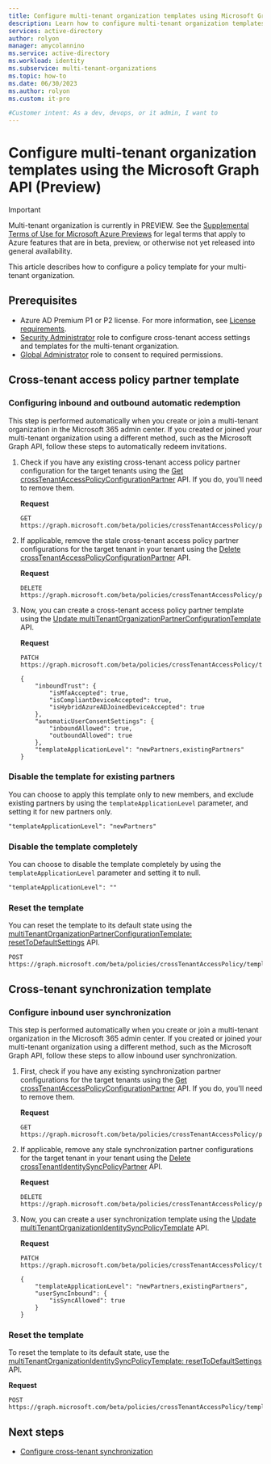 ```yaml
---
title: Configure multi-tenant organization templates using Microsoft Graph API (Preview)
description: Learn how to configure multi-tenant organization templates in Azure Active Directory using the Microsoft Graph API.
services: active-directory
author: rolyon
manager: amycolannino
ms.service: active-directory
ms.workload: identity
ms.subservice: multi-tenant-organizations
ms.topic: how-to
ms.date: 06/30/2023
ms.author: rolyon
ms.custom: it-pro

#Customer intent: As a dev, devops, or it admin, I want to
---
```


# Configure multi-tenant organization templates using the Microsoft Graph API (Preview)

> [!IMPORTANT]
> Multi-tenant organization is currently in PREVIEW.
> See the [Supplemental Terms of Use for Microsoft Azure Previews](https://azure.microsoft.com/support/legal/preview-supplemental-terms/) for legal terms that apply to Azure features that are in beta, preview, or otherwise not yet released into general availability.

This article describes how to configure a policy template for your multi-tenant organization.

## Prerequisites

- Azure AD Premium P1 or P2 license. For more information, see [License requirements](./multi-tenant-organization-overview.md#license-requirements).
- [Security Administrator](../roles/permissions-reference.md#security-administrator) role to configure cross-tenant access settings and templates for the multi-tenant organization.
- [Global Administrator](../roles/permissions-reference.md#global-administrator) role to consent to required permissions.

## Cross-tenant access policy partner template

### Configuring inbound and outbound automatic redemption

This step is performed automatically when you create or join a multi-tenant organization in the Microsoft 365 admin center. If you created or joined your multi-tenant organization using a different method, such as the Microsoft Graph API, follow these steps to automatically redeem invitations.

1. Check if you have any existing cross-tenant access policy partner configuration for the target tenants using the [Get crossTenantAccessPolicyConfigurationPartner](/graph/api/crosstenantaccesspolicyconfigurationpartner-get?view=graph-rest-beta&preserve-view=true) API. If you do, you'll need to remove them.


    **Request**

    ```http
    GET https://graph.microsoft.com/beta/policies/crossTenantAccessPolicy/partners/{targetTenantId}
    ```

1. If applicable, remove the stale cross-tenant access policy partner configurations for the target tenant in your tenant using the [Delete crossTenantAccessPolicyConfigurationPartner](/graph/api/crosstenantaccesspolicyconfigurationpartner-delete?view=graph-rest-beta&preserve-view=true) API.

    **Request**

    ```http
    DELETE https://graph.microsoft.com/beta/policies/crossTenantAccessPolicy/partners/{targetTenantId}
    ```

1. Now, you can create a cross-tenant access policy partner template using the [Update multiTenantOrganizationPartnerConfigurationTemplate](/graph/api/multitenantorganizationpartnerconfigurationtemplate-update?branch=pr-en-us-21123) API.


    **Request**

    ```http
    PATCH https://graph.microsoft.com/beta/policies/crossTenantAccessPolicy/templates/multiTenantOrganizationPartnerConfiguration

    {
        "inboundTrust": {
            "isMfaAccepted": true,
            "isCompliantDeviceAccepted": true,
            "isHybridAzureADJoinedDeviceAccepted": true
        },
        "automaticUserConsentSettings": {
            "inboundAllowed": true,
            "outboundAllowed": true
        },
        "templateApplicationLevel": "newPartners,existingPartners"
    }
    ```

### Disable the template for existing partners

You can choose to apply this template only to new members, and exclude existing partners by using the `templateApplicationLevel` parameter, and setting it for new partners only.

```http
"templateApplicationLevel": "newPartners"
```

### Disable the template completely

You can choose to disable the template completely by using the `templateApplicationLevel` parameter and setting it to null.

```http
"templateApplicationLevel": ""
```

### Reset the template

You can reset the template to its default state using the [multiTenantOrganizationPartnerConfigurationTemplate: resetToDefaultSettings](/graph/api/multitenantorganizationpartnerconfigurationtemplate-resettodefaultsettings?branch=pr-en-us-21123) API.

```http
POST https://graph.microsoft.com/beta/policies/crossTenantAccessPolicy/templates/multiTenantOrganizationPartnerConfiguration/resetToDefaultSettings
```

## Cross-tenant synchronization template

### Configure inbound user synchronization

This step is performed automatically when you create or join a multi-tenant organization in the Microsoft 365 admin center. If you created or joined your multi-tenant organization using a different method, such as the Microsoft Graph API, follow these steps to allow inbound user synchronization.


1. First, check if you have any existing synchronization partner configurations for the target tenants using the [Get crossTenantAccessPolicyConfigurationPartner](/graph/api/crosstenantaccesspolicyconfigurationpartner-get?view=graph-rest-beta&preserve-view=true) API. If you do, you'll need to remove them.

    **Request**

    ```http
    GET https://graph.microsoft.com/beta/policies/crossTenantAccessPolicy/partners/{targetTenantId}
    ```
    
1. If applicable, remove any stale synchronization partner configurations for the target tenant in your tenant using the [Delete crossTenantIdentitySyncPolicyPartner](/graph/api/crosstenantidentitysyncpolicypartner-delete?view=graph-rest-beta&preserve-view=true) API.

    **Request**

    ```http
    DELETE https://graph.microsoft.com/beta/policies/crossTenantAccessPolicy/partners/{targetTenantId}/identitySynchronization
    ```
    
1. Now, you can create a user synchronization template using the [Update multiTenantOrganizationIdentitySyncPolicyTemplate](/graph/api/multitenantorganizationidentitysyncpolicytemplate-update?branch=pr-en-us-21123) API.

    **Request**

    ```http
    PATCH https://graph.microsoft.com/beta/policies/crossTenantAccessPolicy/templates/multiTenantOrganizationIdentitySynchronization

    {
        "templateApplicationLevel": "newPartners,existingPartners",
        "userSyncInbound": {
            "isSyncAllowed": true
        }
    }
    ```
    
### Reset the template

To reset the template to its default state, use the [multiTenantOrganizationIdentitySyncPolicyTemplate: resetToDefaultSettings](/graph/api/multitenantorganizationidentitysyncpolicytemplate-resettodefaultsettings?branch=pr-en-us-21123) API.

**Request**

```http
POST https://graph.microsoft.com/beta/policies/crossTenantAccessPolicy/templates/multiTenantOrganizationIdentitySynchronization/resetToDefaultSettings
```
    
## Next steps

- [Configure cross-tenant synchronization](cross-tenant-synchronization-configure.md)
